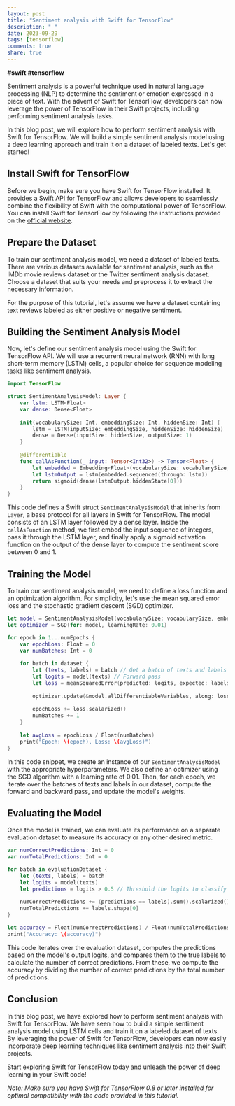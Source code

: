 ```yaml
---
layout: post
title: "Sentiment analysis with Swift for TensorFlow"
description: " "
date: 2023-09-29
tags: [tensorflow]
comments: true
share: true
---
```


**#swift** **#tensorflow**

Sentiment analysis is a powerful technique used in natural language processing (NLP) to determine the sentiment or emotion expressed in a piece of text. With the advent of Swift for TensorFlow, developers can now leverage the power of TensorFlow in their Swift projects, including performing sentiment analysis tasks.

In this blog post, we will explore how to perform sentiment analysis with Swift for TensorFlow. We will build a simple sentiment analysis model using a deep learning approach and train it on a dataset of labeled texts. Let's get started!

## Install Swift for TensorFlow

Before we begin, make sure you have Swift for TensorFlow installed. It provides a Swift API for TensorFlow and allows developers to seamlessly combine the flexibility of Swift with the computational power of TensorFlow. You can install Swift for TensorFlow by following the instructions provided on the [official website](https://www.tensorflow.org/swift).

## Prepare the Dataset

To train our sentiment analysis model, we need a dataset of labeled texts. There are various datasets available for sentiment analysis, such as the IMDb movie reviews dataset or the Twitter sentiment analysis dataset. Choose a dataset that suits your needs and preprocess it to extract the necessary information.

For the purpose of this tutorial, let's assume we have a dataset containing text reviews labeled as either positive or negative sentiment.

## Building the Sentiment Analysis Model

Now, let's define our sentiment analysis model using the Swift for TensorFlow API. We will use a recurrent neural network (RNN) with long short-term memory (LSTM) cells, a popular choice for sequence modeling tasks like sentiment analysis.

```swift
import TensorFlow

struct SentimentAnalysisModel: Layer {
    var lstm: LSTM<Float>
    var dense: Dense<Float>
    
    init(vocabularySize: Int, embeddingSize: Int, hiddenSize: Int) {
        lstm = LSTM(inputSize: embeddingSize, hiddenSize: hiddenSize)
        dense = Dense(inputSize: hiddenSize, outputSize: 1)
    }
    
    @differentiable
    func callAsFunction(_ input: Tensor<Int32>) -> Tensor<Float> {
        let embedded = Embedding<Float>(vocabularySize: vocabularySize, embeddingSize: embeddingSize)(input)
        let lstmOutput = lstm(embedded.sequenced(through: lstm))
        return sigmoid(dense(lstmOutput.hiddenState[0]))
    }
}
```

This code defines a Swift struct `SentimentAnalysisModel` that inherits from `Layer`, a base protocol for all layers in Swift for TensorFlow. The model consists of an LSTM layer followed by a dense layer. Inside the `callAsFunction` method, we first embed the input sequence of integers, pass it through the LSTM layer, and finally apply a sigmoid activation function on the output of the dense layer to compute the sentiment score between 0 and 1.

## Training the Model

To train our sentiment analysis model, we need to define a loss function and an optimization algorithm. For simplicity, let's use the mean squared error loss and the stochastic gradient descent (SGD) optimizer.

```swift
let model = SentimentAnalysisModel(vocabularySize: vocabularySize, embeddingSize: 128, hiddenSize: 64)
let optimizer = SGD(for: model, learningRate: 0.01)

for epoch in 1...numEpochs {
    var epochLoss: Float = 0
    var numBatches: Int = 0
    
    for batch in dataset {
        let (texts, labels) = batch // Get a batch of texts and labels from the dataset
        let logits = model(texts) // Forward pass
        let loss = meanSquaredError(predicted: logits, expected: labels) // Compute loss
        
        optimizer.update(&model.allDifferentiableVariables, along: loss) // Backward pass and weight updates
        
        epochLoss += loss.scalarized()
        numBatches += 1
    }
    
    let avgLoss = epochLoss / Float(numBatches)
    print("Epoch: \(epoch), Loss: \(avgLoss)")
}
```

In this code snippet, we create an instance of our `SentimentAnalysisModel` with the appropriate hyperparameters. We also define an optimizer using the SGD algorithm with a learning rate of 0.01. Then, for each epoch, we iterate over the batches of texts and labels in our dataset, compute the forward and backward pass, and update the model's weights.

## Evaluating the Model

Once the model is trained, we can evaluate its performance on a separate evaluation dataset to measure its accuracy or any other desired metric.

```swift
var numCorrectPredictions: Int = 0
var numTotalPredictions: Int = 0

for batch in evaluationDataset {
    let (texts, labels) = batch
    let logits = model(texts)
    let predictions = logits > 0.5 // Threshold the logits to classify as positive or negative
    
    numCorrectPredictions += (predictions == labels).sum().scalarized()
    numTotalPredictions += labels.shape[0]
}

let accuracy = Float(numCorrectPredictions) / Float(numTotalPredictions)
print("Accuracy: \(accuracy)")
```

This code iterates over the evaluation dataset, computes the predictions based on the model's output logits, and compares them to the true labels to calculate the number of correct predictions. From these, we compute the accuracy by dividing the number of correct predictions by the total number of predictions.

## Conclusion

In this blog post, we have explored how to perform sentiment analysis with Swift for TensorFlow. We have seen how to build a simple sentiment analysis model using LSTM cells and train it on a labeled dataset of texts. By leveraging the power of Swift for TensorFlow, developers can now easily incorporate deep learning techniques like sentiment analysis into their Swift projects.

Start exploring Swift for TensorFlow today and unleash the power of deep learning in your Swift code!

*Note: Make sure you have Swift for TensorFlow 0.8 or later installed for optimal compatibility with the code provided in this tutorial.*